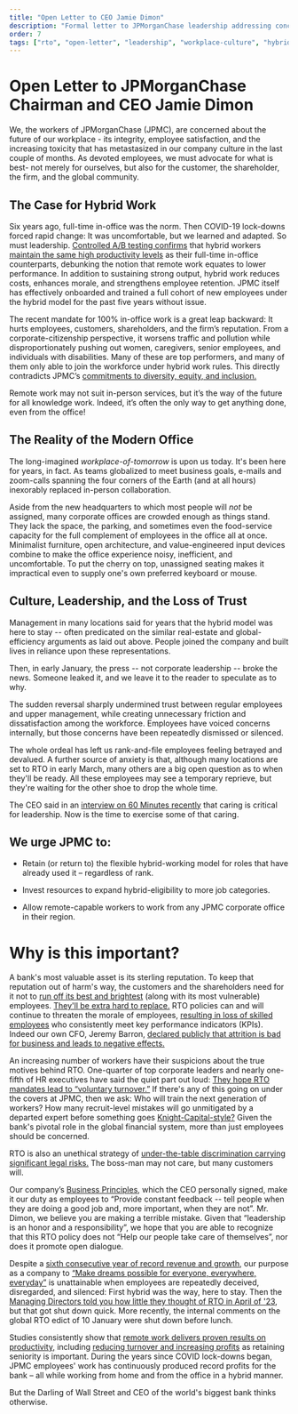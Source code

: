 ```yaml
---
title: "Open Letter to CEO Jamie Dimon"
description: "Formal letter to JPMorganChase leadership addressing concerns about RTO mandate, hybrid work benefits, and workplace culture."
order: 7
tags: ["rto", "open-letter", "leadership", "workplace-culture", "hybrid-work", "policy"]
---
```


# Open Letter to JPMorganChase Chairman and CEO Jamie Dimon

We, the workers of JPMorganChase (JPMC), are concerned about the future of our workplace -
its integrity, employee satisfaction, and the increasing toxicity that has metastasized in
our company culture in the last couple of months. As devoted employees, we must advocate
for what is best- not merely for ourselves, but also for the customer, the shareholder,
the firm, and the global community.

## The Case for Hybrid Work

Six years ago, full-time in-office was the norm. Then COVID-19 lock-downs forced rapid change:
It was uncomfortable, but we learned and adapted. So must leadership.
[Controlled A/B testing confirms](https://www.nature.com/articles/s41586-024-07500-2)
that hybrid workers
[maintain the same high productivity levels](https://hbr.org/2024/10/one-company-a-b-tested-hybrid-work-heres-what-they-found)
as their full-time in-office counterparts, debunking the notion that remote work equates to lower
performance. In addition to sustaining strong output, hybrid work reduces costs, enhances morale,
and strengthens employee retention. JPMC itself has effectively onboarded and trained a full
cohort of new employees under the hybrid model for the past five years without issue.

The recent mandate for 100% in-office work is a great leap backward:
It hurts employees, customers, shareholders, and the firm’s reputation.
From a corporate-citizenship perspective, it worsens traffic and pollution while
disproportionately pushing out women, caregivers, senior employees, and individuals with disabilities.
Many of these are top performers, and many of them only able to join the workforce under hybrid work rules.
This directly contradicts JPMC’s
[commitments to diversity, equity, and inclusion.](https://www.cnbc.com/2025/01/22/cnbc-transcript-jpmorgan-chase-chairman-ceo-jamie-dimon-speaks-with-cnbcs-squawk-box-from-the-world-economic-forum-in-davos-switzerland-today.html)

Remote work may not suit in-person services, but it’s the way of the future for all knowledge work.
Indeed, it’s often the only way to get anything done, even from the office!

## The Reality of the Modern Office

The long-imagined *workplace-of-tomorrow* is upon us today. It's been here for years, in fact.
As teams globalized to meet business goals, e-mails and zoom-calls spanning the
four corners of the Earth (and at all hours) inexorably replaced in-person collaboration.

Aside from the new headquarters to which most people will *not* be assigned,
many corporate offices are crowded enough as things stand.
They lack the space, the parking, and sometimes even the food-service capacity
for the full complement of employees in the office all at once.
Minimalist furniture, open architecture, and value-engineered input devices combine to
make the office experience noisy, inefficient, and uncomfortable.
To put the cherry on top, unassigned seating makes it impractical even to
supply one's own preferred keyboard or mouse.

## Culture, Leadership, and the Loss of Trust

Management in many locations said for years that the hybrid model was here to stay --
often predicated on the similar real-estate and global-efficiency arguments as laid out above.
People joined the company and built lives in reliance upon these representations.

Then, in early January, the press -- not corporate leadership -- broke the news.
Someone leaked it, and we leave it to the reader to speculate as to why.

The sudden reversal sharply undermined trust between regular employees and upper management,
while creating unnecessary friction and dissatisfaction among the workforce. Employees have
voiced concerns internally, but those concerns have been repeatedly dismissed or silenced.

The whole ordeal has left us rank-and-file employees feeling betrayed and devalued.
A further source of anxiety is that, although many locations are set to RTO in early March,
many others are a big open question as to when they'll be ready. All these employees may
see a temporary reprieve, but they're waiting for the other shoe to drop the whole time.

The CEO said in an [interview on 60 Minutes recently](https://youtu.be/2REdbQasKX4?t=1426)
that caring is critical for leadership. Now is the time to exercise some of that caring.

## We urge JPMC to:

* Retain (or return to) the flexible hybrid-working model for roles that have already used it – regardless of rank.

* Invest resources to expand hybrid-eligibility to more job categories.

* Allow remote-capable workers to work from any JPMC corporate office in their region.

# Why is this important?


A bank's most valuable asset is its sterling reputation. To keep that reputation out
of harm's way, the customers and the shareholders need for it not to
[run off its best and brightest](https://www.hrdive.com/news/rto-mandates-lead-to-brain-drain-attrition/734989/)
(along with its most vulnerable) employees.
[They'll be extra hard to replace.](https://www.shrm.org/topics-tools/news/employee-relations/rto-mandates-lead-to-higher-turnover--recruiting-challenges)
RTO policies can and will continue to threaten the morale of employees, [resulting in loss of skilled employees](https://fortune.com/2024/12/13/return-to-office-mandate-risk-losing-top-performers-study/) who consistently meet key performance indicators (KPIs).
Indeed our own CFO, Jeremy Barron, [declared publicly that attrition is bad for business and leads to negative effects.](https://www.barrons.com/livecoverage/chase-wells-fargo-bank-america-citi-earnings/card/jpmorgan-cfo-says-firm-isn-t-hoping-office-push-prompts-attrition-UcpzAPU4dZikOvwkZ6sk)

An increasing number of workers have their suspicions about the true motives behind RTO.
One-quarter of top corporate leaders and nearly one-fifth of HR executives have said the quiet part out loud:
[They hope RTO mandates lead to “voluntary turnover.”](https://www.kornferry.com/insights/this-week-in-leadership/using-rto-to-cut-staff)
If there's any of this going on under the covers at JPMC, then we ask:
Who will train the next generation of workers? How many recruit-level mistakes
will go unmitigated by a departed expert before something goes
[Knight-Capital-style?](https://www.henricodolfing.com/2019/06/project-failure-case-study-knight-capital.html)
Given the bank's pivotal role in the global financial system, more than just employees should be concerned.

RTO is also an unethical strategy of
[under-the-table discrimination carrying significant legal risks.](https://disasteravoidanceexperts.com/the-rising-legal-risks-of-rto-policies/)
The boss-man may not care, but many customers will.

Our company’s [Business Principles](https://www.jpmorganchase.com/content/dam/jpmc/jpmorgan-chase-and-co/documents/how-we-do-business.pdf),
which the CEO personally signed, make it our duty as employees to “Provide constant feedback -- tell people when they are doing a good job and, more important, when they are not”. Mr. Dimon, we believe you are making a terrible mistake. Given that “leadership is an honor and a responsibility”, we hope that you are able to recognize that this RTO policy does not “Help our people take care of themselves”, nor does it promote open dialogue.

Despite a [sixth consecutive year of record revenue and growth](https://www.jpmorganchase.com/ir/annual-report/2023/ar-ceo-letters),
our purpose as a company to
[“Make dreams possible for everyone, everywhere, everyday”](https://www.jpmorganchase.com/content/dam/jpmc/jpmorgan-chase-and-co/documents/how-we-do-business.pdf)
is unattainable when employees are repeatedly deceived, disregarded, and silenced:
First hybrid was the way, here to stay.
Then the [Managing Directors told you how little they thought of RTO in April of '23](https://www.reuters.com/business/finance/jpmorgan-employees-gripe-about-dimons-return-to-office-edict-2023-04-27/),
but that got shut down quick.
More recently, the internal comments on the global RTO edict of 10 January were shut down before lunch.

Studies consistently show that
[remote work delivers proven results on productivity,](https://bospar.com/press-release/bospars-10th-anniversary-research-confirms-remote-work-drives-superior-business-outcomes/)
including [reducing turnover and increasing profits](https://hbr.org/2024/10/one-company-a-b-tested-hybrid-work-heres-what-they-found)
as retaining seniority is important. During the years since COVID lock-downs began,
JPMC employees' work has continuously produced record profits for the bank – all while
working from home and from the office in a hybrid manner.

But the Darling of Wall Street and CEO of the world's biggest bank thinks otherwise.

